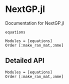 # NextGP.jl

Documentation for NextGP.jl

```@docs
equations
```

```@index
Modules = [equations]
Order [:make_ran_mat,:mme]
```

## Detailed API

```@autodocs
Modules = [equations]
Order [:make_ran_mat,:mme]
```

